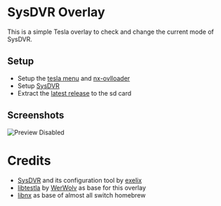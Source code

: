 # SysDVR Overlay
This is a simple Tesla overlay to check and change the current mode of SysDVR.

## Setup
* Setup the [tesla menu](https://github.com/WerWolv/Tesla-Menu) and [nx-ovlloader](https://github.com/WerWolv/ovl-sysmodules)
* Setup [SysDVR](https://github.com/exelix11/SysDVR)
* Extract the [latest release](https://github.com/Hartie95/sysdvr-overlay/releases/latest) to the sd card

## Screenshots
![Preview Disabled](../master/media/preview_off.jpg?raw=true)

# Credits
* [SysDVR](https://github.com/exelix11/SysDVR) and its configuration tool by [exelix](https://github.com/exelix11)
* [libtestla](https://github.com/WerWolv/libtesla) by [WerWolv](https://github.com/WerWolv) as base for this overlay
* [libnx](https://github.com/switchbrew/libnx) as base of almost all switch homebrew
